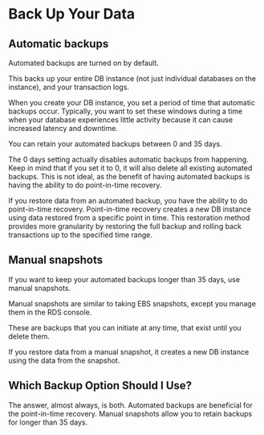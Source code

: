 # Back Up Your Data

## Automatic backups

Automated backups are turned on by default. 

This backs up your entire DB instance (not just individual databases on the instance), and your transaction logs.

When you create your DB instance, you set a period of time that automatic backups occur. Typically, you want to set these windows during a time when your database experiences little activity because it can cause increased latency and downtime.

You can retain your automated backups between 0 and 35 days.

The 0 days setting actually disables automatic backups from happening. Keep in mind that if you set it to 0, it will also delete all existing automated backups. This is not ideal, as the benefit of having automated backups is having the ability to do point-in-time recovery.

If you restore data from an automated backup, you have the ability to do point-in-time recovery. Point-in-time recovery creates a new DB instance using data restored from a specific point in time. This restoration method provides more granularity by restoring the full backup and rolling back transactions up to the specified time range.

## Manual snapshots

If you want to keep your automated backups longer than 35 days, use manual snapshots.

Manual snapshots are similar to taking EBS snapshots, except you manage them in the RDS console.

These are backups that you can initiate at any time, that exist until you delete them.

If you restore data from a manual snapshot, it creates a new DB instance using the data from the snapshot.

## Which Backup Option Should I Use?

The answer, almost always, is both. Automated backups are beneficial for the point-in-time recovery. Manual snapshots allow you to retain backups for longer than 35 days. 
